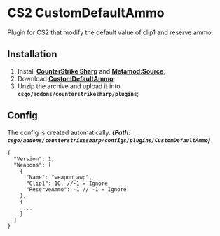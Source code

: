 # CS2 CustomDefaultAmmo
Plugin for CS2 that modify the default value of clip1 and reserve ammo.

## Installation
1. Install **[CounterStrike Sharp](https://github.com/roflmuffin/CounterStrikeSharp/releases)** and **[Metamod:Source](https://www.sourcemm.net/downloads.php/?branch=master)**;
3. Download **[CustomDefaultAmmo](https://github.com/1Mack/CS2-CustomDefaultAmmo/releases)**;
4. Unzip the archive and upload it into **`csgo/addons/counterstrikesharp/plugins`**;

## Config
The config is created automatically. ***(Path: `csgo/addons/counterstrikesharp/configs/plugins/CustomDefaultAmmo`)***
```
{
  "Version": 1,
  "Weapons": [
    {
      "Name": "weapon_awp",
      "Clip1": 10, //-1 = Ignore
      "ReserveAmmo": -1 // -1 = Ignore
    },
    {
     ...
    }
  ]
}
```
